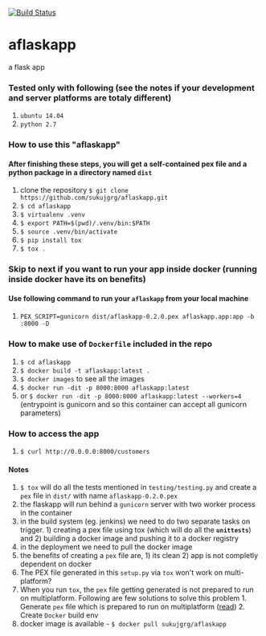 [![Build Status](https://travis-ci.org/sukujgrg/aflaskapp.svg?branch=master)](https://travis-ci.org/sukujgrg/aflaskapp)
# aflaskapp
a flask app

### Tested only with following (see the notes if your development and server platforms are totaly different)
1. `ubuntu 14.04`
2. `python 2.7`

### How to use this "aflaskapp"
#### After finishing these steps, you will get a self-contained pex file and a python package in a directory named `dist`
1. clone the repository `$ git clone https://github.com/sukujgrg/aflaskapp.git`
2. `$ cd aflaskapp`
3. `$ virtualenv .venv`
4. `$ export PATH=$(pwd)/.venv/bin:$PATH`
5. `$ source .venv/bin/activate`
6. `$ pip install tox`
7. `$ tox .`

### Skip to next if you want to run your app inside docker (running inside docker have its on benefits)
#### Use following command to run your `aflaskapp` from your local machine
1. `PEX_SCRIPT=gunicorn dist/aflaskapp-0.2.0.pex aflaskapp.app:app -b :8000 -D` 

### How to make use of `Dockerfile` included in the repo
1. `$ cd aflaskapp`
2. `$ docker build -t aflaskapp:latest .`
3. `$ docker images` to see all the images
4. `$ docker run -dit -p 8000:8000 aflaskapp:latest`
5. or `$ docker run -dit -p 8000:8000 aflaskapp:latest --workers=4` (entrypoint is gunicorn and so this container can accept all gunicorn parameters)

### How to access the app
1. `$ curl http://0.0.0.0:8000/customers`

#### Notes
1. `$ tox` will do all the tests mentioned in `testing/testing.py` and create a `pex` file in `dist/` with name `aflaskapp-0.2.0.pex` 
2. the flaskapp will run behind a `gunicorn` server with two worker process in the container
3. in the build system (eg. jenkins) we need to do two separate tasks on trigger. 1) creating a pex file using tox (which will do all the **`unittests`**) and 2) building a docker image and pushing it to a docker registry
4. in the deployment we need to pull the docker image
5. the benefits of creating a `pex` file are, 1) its clean 2) app is not completly dependent on docker
6. The PEX file generated in this `setup.py` via `tox` won't work on multi-platform?
  1. When you run `tox`, the `pex` file getting generated is not prepared to run on multiplatform. Following are few solutions to solve this problem
    1. Generate `pex` file which is prepared to run on multiplatform ([read](http://stackoverflow.com/questions/34979100/pants-includes-os-x-specific-python-wheels))
    2. Create `Docker` build env
7. docker image is available - `$ docker pull sukujgrg/aflaskapp`
